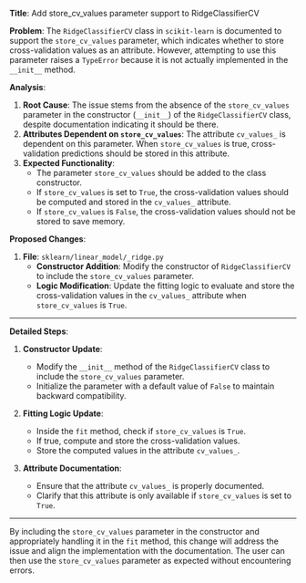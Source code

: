 **Title**: Add store_cv_values parameter support to RidgeClassifierCV

**Problem**: 
The `RidgeClassifierCV` class in `scikit-learn` is documented to support the `store_cv_values` parameter, which indicates whether to store cross-validation values as an attribute. However, attempting to use this parameter raises a `TypeError` because it is not actually implemented in the `__init__` method.

**Analysis**:
1. **Root Cause**: The issue stems from the absence of the `store_cv_values` parameter in the constructor (`__init__`) of the `RidgeClassifierCV` class, despite documentation indicating it should be there.
2. **Attributes Dependent on `store_cv_values`**: The attribute `cv_values_` is dependent on this parameter. When `store_cv_values` is true, cross-validation predictions should be stored in this attribute.
3. **Expected Functionality**: 
   - The parameter `store_cv_values` should be added to the class constructor.
   - If `store_cv_values` is set to `True`, the cross-validation values should be computed and stored in the `cv_values_` attribute.
   - If `store_cv_values` is `False`, the cross-validation values should not be stored to save memory.

**Proposed Changes**:
1. **File**: `sklearn/linear_model/_ridge.py`
   - **Constructor Addition**: Modify the constructor of `RidgeClassifierCV` to include the `store_cv_values` parameter.
   - **Logic Modification**: Update the fitting logic to evaluate and store the cross-validation values in the `cv_values_` attribute when `store_cv_values` is `True`.

---

**Detailed Steps**:

1. **Constructor Update**:
   - Modify the `__init__` method of the `RidgeClassifierCV` class to include the `store_cv_values` parameter.
   - Initialize the parameter with a default value of `False` to maintain backward compatibility.
   

2. **Fitting Logic Update**:
   - Inside the `fit` method, check if `store_cv_values` is `True`.
   - If true, compute and store the cross-validation values.
   - Store the computed values in the attribute `cv_values_`.

   

3. **Attribute Documentation**:
   - Ensure that the attribute `cv_values_` is properly documented.
   - Clarify that this attribute is only available if `store_cv_values` is set to `True`.

   

---

By including the `store_cv_values` parameter in the constructor and appropriately handling it in the `fit` method, this change will address the issue and align the implementation with the documentation. The user can then use the `store_cv_values` parameter as expected without encountering errors.